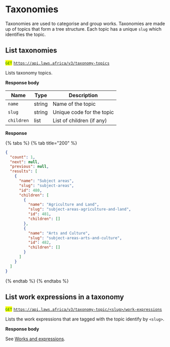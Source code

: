 # Taxonomies

Taxonomies are used to categorise and group works. Taxonomies are made up of topics that form a tree structure. Each topic has a unique `slug`  which identifies the topic.

## List taxonomies

<mark style="color:green;">`GET`</mark> [`https://api.laws.africa/v3/taxonomy-topics`](https://api.laws.africa/v3/taxonomy-topics)

Lists taxonomy topics.

**Response body**

| Name       | Type   | Description               |
| ---------- | ------ | ------------------------- |
| `name`     | string | Name of the topic         |
| `slug`     | string | Unique code for the topic |
| `children` | list   | List of children (if any) |

**Response**

{% tabs %}
{% tab title="200" %}
```json
{
  "count": 1,
  "next": null,
  "previous": null,
  "results": [
    {
      "name": "Subject areas",
      "slug": "subject-areas",
      "id": 480,
      "children": [
        {
          "name": "Agriculture and Land",
          "slug": "subject-areas-agriculture-and-land",
          "id": 481,
          "children": []
        },
        {
          "name": "Arts and Culture",
          "slug": "subject-areas-arts-and-culture",
          "id": 482,
          "children": []
        }
      ]
    }
  ]
}
```
{% endtab %}
{% endtabs %}

## List work expressions in a taxonomy

<mark style="color:green;">`GET`</mark> [`https://api.laws.africa/v3/taxonomy-topic/<slug>/work-expressions`](https://api.laws.africa/v3/taxonomy-topics)

Lists the work expressions that are tagged with the topic identify by `<slug>`.

**Response body**

See [Works and expressions](works-and-expressions.md).

